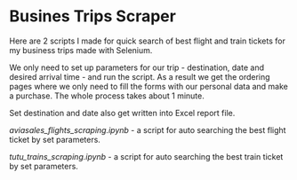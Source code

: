 # Busines Trips Scraper

Here are 2 scripts I made for quick search of best flight and train tickets for my business trips made with Selenium. 

We only need to set up parameters for our trip - destination, date and desired arrival time - and run the script. As a result we get the ordering pages where we only need to fill the forms with our personal data and make a purchase. The whole process takes about 1 minute.

Set destination and date also get written into Excel report file.

*aviasales_flights_scraping.ipynb* - a script for auto searching the best flight ticket by set parameters.

*tutu_trains_scraping.ipynb* - a script for auto searching the best train ticket by set parameters.